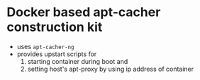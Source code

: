 # Docker based apt-cacher construction kit
 * uses `apt-cacher-ng`
 * provides upstart scripts for
    1. starting container during boot and 
    2. setting host's apt-proxy by using ip address of container
